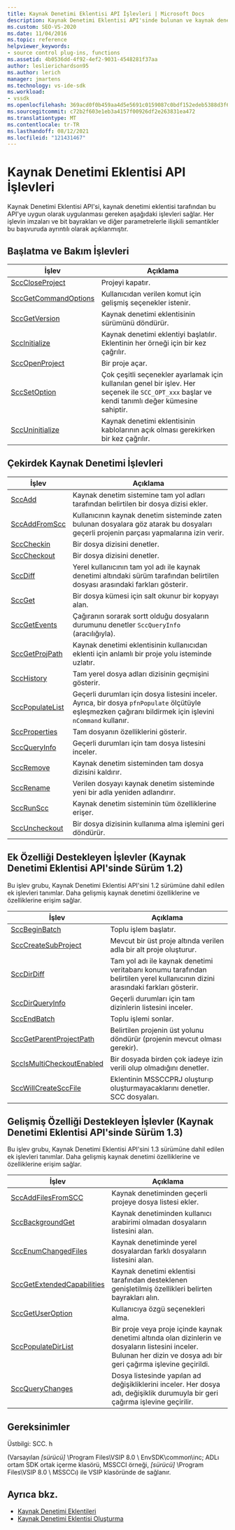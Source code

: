 ```yaml
---
title: Kaynak Denetimi Eklentisi API İşlevleri | Microsoft Docs
description: Kaynak Denetimi Eklentisi API'sinde bulunan ve kaynak denetimi eklentisi tarafından uygulanması gereken işlevler hakkında bilgi edinin.
ms.custom: SEO-VS-2020
ms.date: 11/04/2016
ms.topic: reference
helpviewer_keywords:
- source control plug-ins, functions
ms.assetid: 4b0536dd-4f92-4ef2-9031-4548281f37aa
author: leslierichardson95
ms.author: lerich
manager: jmartens
ms.technology: vs-ide-sdk
ms.workload:
- vssdk
ms.openlocfilehash: 369acd0f0b459aa4d5e5691c0159087c0bdf152edeb5388d3f62d3978f58ac30
ms.sourcegitcommit: c72b2f603e1eb3a4157f00926df2e263831ea472
ms.translationtype: MT
ms.contentlocale: tr-TR
ms.lasthandoff: 08/12/2021
ms.locfileid: "121431467"
---
```

# <a name="source-control-plug-in-api-functions"></a>Kaynak Denetimi Eklentisi API İşlevleri
Kaynak Denetimi Eklentisi API'si, kaynak denetimi eklentisi tarafından bu API'ye uygun olarak uygulanması gereken aşağıdaki işlevleri sağlar. Her işlevin imzaları ve bit bayrakları ve diğer parametrelerle ilişkili semantikler bu başvuruda ayrıntılı olarak açıklanmıştır.

## <a name="initialization-and-housekeeping-functions"></a>Başlatma ve Bakım İşlevleri

|İşlev|Açıklama|
|--------------|-----------------|
|[SccCloseProject](../extensibility/scccloseproject-function.md)|Projeyi kapatır.|
|[SccGetCommandOptions](../extensibility/sccgetcommandoptions-function.md)|Kullanıcıdan verilen komut için gelişmiş seçenekler istenir.|
|[SccGetVersion](../extensibility/sccgetversion-function.md)|Kaynak denetimi eklentisinin sürümünü döndürür.|
|[SccInitialize](../extensibility/sccinitialize-function.md)|Kaynak denetimi eklentiyi başlatılır. Eklentinin her örneği için bir kez çağrılır.|
|[SccOpenProject](../extensibility/sccopenproject-function.md)|Bir proje açar.|
|[SccSetOption](../extensibility/sccsetoption-function.md)|Çok çeşitli seçenekler ayarlamak için kullanılan genel bir işlev. Her seçenek ile `SCC_OPT_xxx` başlar ve kendi tanımlı değer kümesine sahiptir.|
|[SccUninitialize](../extensibility/sccuninitialize-function.md)|Kaynak denetimi eklentisinin kablolarının açık olması gerekirken bir kez çağrılır.|

## <a name="core-source-control-functions"></a>Çekirdek Kaynak Denetimi İşlevleri

|İşlev|Açıklama|
|--------------|-----------------|
|[SccAdd](../extensibility/sccadd-function.md)|Kaynak denetim sistemine tam yol adları tarafından belirtilen bir dosya dizisi ekler.|
|[SccAddFromScc](../extensibility/sccaddfromscc-function.md)|Kullanıcının kaynak denetim sisteminde zaten bulunan dosyalara göz atarak bu dosyaları geçerli projenin parçası yapmalarına izin verir.|
|[SccCheckin](../extensibility/scccheckin-function.md)|Bir dosya dizisini denetler.|
|[SccCheckout](../extensibility/scccheckout-function.md)|Bir dosya dizisini denetler.|
|[SccDiff](../extensibility/sccdiff-function.md)|Yerel kullanıcının tam yol adı ile kaynak denetimi altındaki sürüm tarafından belirtilen dosyası arasındaki farkları gösterir.|
|[SccGet](../extensibility/sccget-function.md)|Bir dosya kümesi için salt okunur bir kopyayı alan.|
|[SccGetEvents](../extensibility/sccgetevents-function.md)|Çağıranın sorarak sortt olduğu dosyaların durumunu denetler `SccQueryInfo` (aracılığıyla).|
|[SccGetProjPath](../extensibility/sccgetprojpath-function.md)|Kaynak denetimi eklentisinin kullanıcıdan eklenti için anlamlı bir proje yolu isteminde uzlatır.|
|[SccHistory](../extensibility/scchistory-function.md)|Tam yerel dosya adları dizisinin geçmişini gösterir.|
|[SccPopulateList](../extensibility/sccpopulatelist-function.md)|Geçerli durumları için dosya listesini inceler. Ayrıca, bir dosya `pfnPopulate` ölçütüyle eşleşmezken çağıranı bildirmek için işlevini `nCommand` kullanır.|
|[SccProperties](../extensibility/sccproperties-function.md)|Tam dosyanın özelliklerini gösterir.|
|[SccQueryInfo](../extensibility/sccqueryinfo-function.md)|Geçerli durumları için tam dosya listesini inceler.|
|[SccRemove](../extensibility/sccremove-function.md)|Kaynak denetim sisteminden tam dosya dizisini kaldırır.|
|[SccRename](../extensibility/sccrename-function.md)|Verilen dosyayı kaynak denetim sisteminde yeni bir adla yeniden adlandırır.|
|[SccRunScc](../extensibility/sccrunscc-function.md)|Kaynak denetim sisteminin tüm özelliklerine erişer.|
|[SccUncheckout](../extensibility/sccuncheckout-function.md)|Bir dosya dizisinin kullanıma alma işlemini geri döndürür.|

## <a name="functions-that-support-additional-capability-version-12-of-the-source-control-plug-in-api"></a>Ek Özelliği Destekleyen İşlevler (Kaynak Denetimi Eklentisi API'sinde Sürüm 1.2)
 Bu işlev grubu, Kaynak Denetimi Eklentisi API'sini 1.2 sürümüne dahil edilen ek işlevleri tanımlar. Daha gelişmiş kaynak denetimi özelliklerine ve özelliklerine erişim sağlar.

|İşlev|Açıklama|
|--------------|-----------------|
|[SccBeginBatch](../extensibility/sccbeginbatch-function.md)|Toplu işlem başlatır.|
|[SccCreateSubProject](../extensibility/scccreatesubproject-function.md)|Mevcut bir üst proje altında verilen adla bir alt proje oluşturur.|
|[SccDirDiff](../extensibility/sccdirdiff-function.md)|Tam yol adı ile kaynak denetimi veritabanı konumu tarafından belirtilen yerel kullanıcının dizini arasındaki farkları gösterir.|
|[SccDirQueryInfo](../extensibility/sccdirqueryinfo-function.md)|Geçerli durumları için tam dizinlerin listesini inceler.|
|[SccEndBatch](../extensibility/sccendbatch-function.md)|Toplu işlemi sonlar.|
|[SccGetParentProjectPath](../extensibility/sccgetparentprojectpath-function.md)|Belirtilen projenin üst yolunu döndürür (projenin mevcut olması gerekir).|
|[SccIsMultiCheckoutEnabled](../extensibility/sccismulticheckoutenabled-function.md)|Bir dosyada birden çok iadeye izin verili olup olmadığını denetler.|
|[SccWillCreateSccFile](../extensibility/sccwillcreatesccfile-function.md)|Eklentinin MSSCCPRJ oluşturıp oluşturmayacaklarını denetler. SCC dosyaları.|

## <a name="functions-that-support-advanced-capability-version-13-of-the-source-control-plug-in-api"></a>Gelişmiş Özelliği Destekleyen İşlevler (Kaynak Denetimi Eklentisi API'sinde Sürüm 1.3)
 Bu işlev grubu, Kaynak Denetimi Eklentisi API'sini 1.3 sürümüne dahil edilen ek işlevleri tanımlar. Daha gelişmiş kaynak denetimi özelliklerine ve özelliklerine erişim sağlar.

|İşlev|Açıklama|
|--------------|-----------------|
|[SccAddFilesFromSCC](../extensibility/sccaddfilesfromscc-function.md)|Kaynak denetiminden geçerli projeye dosya listesi ekler.|
|[SccBackgroundGet](../extensibility/sccbackgroundget-function.md)|Kaynak denetiminden kullanıcı arabirimi olmadan dosyaların listesini alan.|
|[SccEnumChangedFiles](../extensibility/sccenumchangedfiles-function.md)|Kaynak denetiminde yerel dosyalardan farklı dosyaların listesini alan.|
|[SccGetExtendedCapabilities](../extensibility/sccgetextendedcapabilities-function.md)|Kaynak denetimi eklentisi tarafından desteklenen genişletilmiş özellikleri belirten bayrakları alın.|
|[SccGetUserOption](../extensibility/sccgetuseroption-function.md)|Kullanıcıya özgü seçenekleri alma.|
|[SccPopulateDirList](../extensibility/sccpopulatedirlist-function.md)|Bir proje veya proje içinde kaynak denetimi altında olan dizinlerin ve dosyaların listesini inceler. Bulunan her dizin ve dosya adı bir geri çağırma işlevine geçirildi.|
|[SccQueryChanges](../extensibility/sccquerychanges-function.md)|Dosya listesinde yapılan ad değişikliklerini inceler. Her dosya adı, değişiklik durumuyla bir geri çağırma işlevine geçirilir.|

## <a name="requirements"></a>Gereksinimler
 Üstbilgi: SCC. h

 (Varsayılan *[sürücü]* \Program Files\VSIP 8.0 \ EnvSDK\common\inc; ADLı ortam SDK ortak içerme klasörü, MSSCCI örneği, *[sürücü]* \Program Files\VSIP 8.0 \ MSSCCı) ile VSIP klasöründe de sağlanır.

## <a name="see-also"></a>Ayrıca bkz.
- [Kaynak Denetimi Eklentileri](../extensibility/source-control-plug-ins.md)
- [Kaynak Denetimi Eklentisi Oluşturma](../extensibility/internals/creating-a-source-control-plug-in.md)
